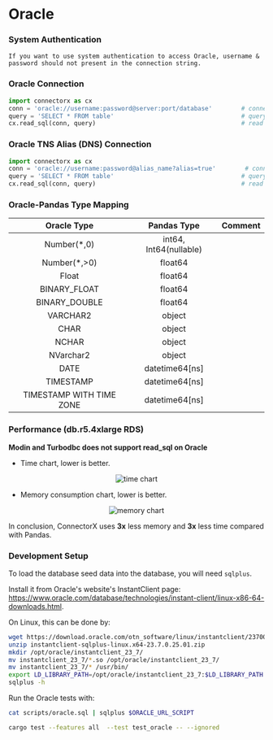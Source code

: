 # Oracle

### System Authentication
```{hint}
If you want to use system authentication to access Oracle, username & password should not present in the connection string.
```

### Oracle Connection
```py
import connectorx as cx
conn = 'oracle://username:password@server:port/database'        # connection token
query = 'SELECT * FROM table'                                   # query string
cx.read_sql(conn, query)                                        # read data from Oracle
```

### Oracle TNS Alias (DNS) Connection
```py
import connectorx as cx
conn = 'oracle://username:password@alias_name?alias=true'        # connection token
query = 'SELECT * FROM table'                                   # query string
cx.read_sql(conn, query)                                        # read data from Oracle
```

### Oracle-Pandas Type Mapping
| Oracle Type               |      Pandas Type            |  Comment                           |
|:-------------------------:|:---------------------------:|:----------------------------------:|
| Number(\*,0)              | int64, Int64(nullable)      |                                    |
| Number(\*,>0)             | float64                     |                                    |
| Float                     | float64                     |                                    |
| BINARY_FLOAT              | float64                     |                                    |
| BINARY_DOUBLE             | float64                     |                                    |
| VARCHAR2                  | object                      |                                    |
| CHAR                      | object                      |                                    |
| NCHAR                     | object                      |                                    |
| NVarchar2                 | object                      |                                    |
| DATE                      | datetime64[ns]              |                                    |
| TIMESTAMP                 | datetime64[ns]              |                                    |
| TIMESTAMP WITH TIME ZONE  | datetime64[ns]              |                                    |

### Performance (db.r5.4xlarge RDS)

**Modin and Turbodbc does not support read_sql on Oracle**

- Time chart, lower is better.

<p align="center"><img alt="time chart" src="https://raw.githubusercontent.com/sfu-db/connector-x/main/assets/oracle-time.png"/></p>

- Memory consumption chart, lower is better.

<p align="center"><img alt="memory chart" src="https://raw.githubusercontent.com/sfu-db/connector-x/main/assets/oracle-mem.png"/></p>

In conclusion, ConnectorX uses **3x** less memory and **3x** less time compared with Pandas.

### Development Setup

To load the database seed data into the database, you will need `sqlplus`.

Install it from Oracle's website's InstantClient page: https://www.oracle.com/database/technologies/instant-client/linux-x86-64-downloads.html.

On Linux, this can be done by:

```bash
wget https://download.oracle.com/otn_software/linux/instantclient/2370000/instantclient-sqlplus-linux.x64-23.7.0.25.01.zip
unzip instantclient-sqlplus-linux.x64-23.7.0.25.01.zip
mkdir /opt/oracle/instantclient_23_7/
mv instantclient_23_7/*.so /opt/oracle/instantclient_23_7/
mv instantclient_23_7/* /usr/bin/
export LD_LIBRARY_PATH=/opt/oracle/instantclient_23_7:$LD_LIBRARY_PATH
sqlplus -h
```

Run the Oracle tests with:
```bash
cat scripts/oracle.sql | sqlplus $ORACLE_URL_SCRIPT

cargo test --features all  --test test_oracle -- --ignored
```
